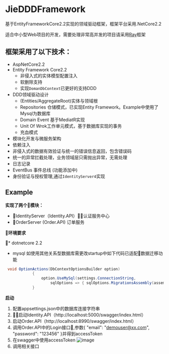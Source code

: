 # JieDDDFramework
 基于EntityFrameworkCore2.2实现的领域驱动框架，框架平台采用.NetCore2.2 

 适合中小型Web项目的开发，需要处理非常高并发的项目请采用[Ray](https://github.com/feijie999/Ray)框架

## 框架采用了以下技术：

* AspNetCore2.2
* Entity Framework Core2.2
  * 非侵入式的实体模型配置注入
  * 软删除支持
  * 实现`DomanDbContext`已更好的支持DDD
* DDD领域驱动设计
  * (Entities/AggregateRoot)实体与领域根
  * Repositories 仓储模式，已实现Entity Framework。Example中使用了Mysql为数据库
  * Domain Event 基于MediatR实现
  * Unit Of Wrok工作单元模式，基于数据库实现的事务
  * 充血模式
* 模块化开发与微服务架构
* 依赖注入
* 非侵入式的数据有效验证与统一的错误信息返回，包含错误码
* 统一的异常拦截处理，业务领域层只需抛出异常，无需处理
* 日志记录
* EventBus 事件总线 (功能添加中)
* 身份验证与授权管理,通过`IdentityServer4`实现

## Example

**实现了两个模块：**

* IdentityServer（Identity.API）认证服务中心
* OrderServer (Order.API) 订单服务

**环境要求**

* dotnetcore 2.2
* mysql 如使用其他关系型数据库需更改startup中如下代码已适配数据迁移功能
```csharp
 void OptionActions(DbContextOptionsBuilder option)
            {
                option.UseMySql(settings.ConnectionString,
                    sqlOptions => { sqlOptions.MigrationsAssembly(assemblyName); });
            }

```

**启动**

1. 配置appsettings.json中的数据库连接字符串
2. 启动Identity.API（http://localhost:5000/swagger/index.html）
3. 启动Order.API（http://localhost:8990/swagger/index.html）
4. 调用Order.API中的Login接口,参数{
    "email": "demouser@xx.com",
    "password": "123456"
}并得到accessToken
5. 在swagger中使用accessToken
 ![image](https://github.com/feijie999/JieDDDFramework/raw/master/docs/pic1.png)
6. 调用相关接口